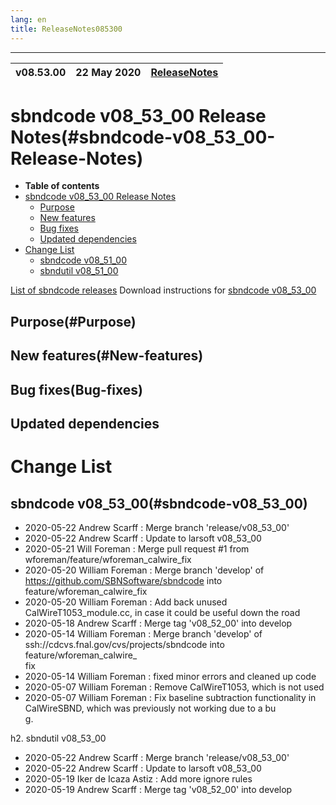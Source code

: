 ```yaml
---
lang: en
title: ReleaseNotes085300
---
```


 ------------------------------------------------------------------
| v08.53.00 | 22 May 2020  |  [ReleaseNotes](ReleaseNotes085300.html) |
| ---| --- | --- |



sbndcode v08_53_00 Release Notes(#sbndcode-v08_53_00-Release-Notes)
=======================================================================================

-   **Table of contents**
-   [sbndcode v08_53_00 Release Notes](#sbndcode-v08_53_00-Release-Notes)
    -   [Purpose](#Purpose)
    -   [New features](#New-features)
    -   [Bug fixes](#Bug-fixes)
    -   [Updated dependencies](#Updated-dependencies)
-   [Change List](#Change-List)
    -   [sbndcode v08\_51\_00](#sbndcode-v08_53_00)
    -   [sbndutil v08\_51\_00](#sbndutil-v08_53_00)

[List of sbndcode releases](List_of_SBND_code_releases.html)
Download instructions for [sbndcode v08_53_00](http://scisoft.fnal.gov/scisoft/bundles/sbnd/v08_53_00/sbndcode-v08_53_00.html)

Purpose(#Purpose)
---------------------------------------------------

New features(#New-features)
---------------------------------------------------

Bug fixes(Bug-fixes)
---------------------------------------------------

Updated dependencies
---------------------------------------------------

Change List
==========================================

sbndcode v08_53_00(#sbndcode-v08_53_00)
---------------------------------------------------

* 2020-05-22  Andrew Scarff : Merge branch 'release/v08_53_00'
* 2020-05-22  Andrew Scarff : Update to larsoft v08_53_00
* 2020-05-21  Will Foreman : Merge pull request #1 from wforeman/feature/wforeman_calwire_fix
* 2020-05-20  William Foreman : Merge branch 'develop' of https://github.com/SBNSoftware/sbndcode into feature/wforeman_calwire_fix
* 2020-05-20  William Foreman : Add back unused CalWireT1053_module.cc, in case it could be useful down the road
* 2020-05-18  Andrew Scarff : Merge tag 'v08_52_00' into develop
* 2020-05-14  William Foreman : Merge branch 'develop' of ssh://cdcvs.fnal.gov/cvs/projects/sbndcode into feature/wforeman_calwire_\
fix
* 2020-05-14  William Foreman : fixed minor errors and cleaned up code
* 2020-05-07  William Foreman : Remove CalWireT1053, which is not used
* 2020-05-07  William Foreman : Fix baseline subtraction functionality in CalWireSBND, which was previously not working due to a bu\
g.

h2. sbndutil v08_53_00

* 2020-05-22  Andrew Scarff : Merge branch 'release/v08_53_00'
* 2020-05-22  Andrew Scarff : Update to larsoft v08_53_00
* 2020-05-19  Iker de Icaza Astiz : Add more ignore rules
* 2020-05-19  Andrew Scarff : Merge tag 'v08_52_00' into develop

